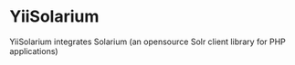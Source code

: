 YiiSolarium
===========

YiiSolarium integrates Solarium (an opensource Solr client library for PHP applications)